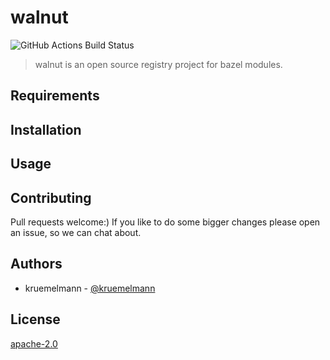 # walnut

![GitHub Actions Build Status](https://github.com/kruemelmann/walnut/actions/workflows/build_test.yml/badge.svg)
> walnut is an open source registry project for bazel modules.

## Requirements

## Installation

## Usage

## Contributing

Pull requests welcome:)
If you like to do some bigger changes please open an issue, so we can chat about.

## Authors

* kruemelmann - [@kruemelmann](https://github.com/kruemelmann/)

## License
[apache-2.0](https://choosealicense.com/licenses/apache-2.0/)

